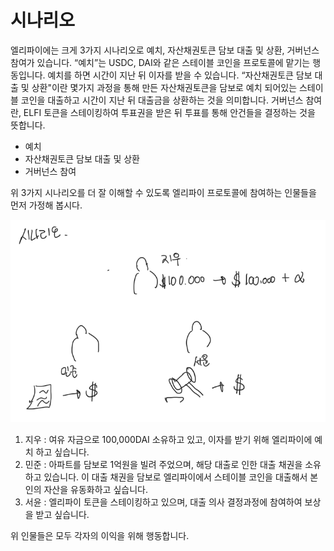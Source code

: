 # 시나리오
엘리파이에는 크게 3가지 시나리오로 예치, 자산채권토큰 담보 대출 및 상환, 거버넌스 참여가 있습니다. “예치”는 USDC, DAI와 같은 스테이블 코인을 프로토콜에 맡기는 행동입니다. 예치를 하면 시간이 지난 뒤 이자를 받을 수 있습니다. “자산채권토큰 담보 대출 및 상환"이란 몇가지 과정을 통해 만든 자산채권토큰을 담보로 예치 되어있는 스테이블 코인을 대출하고 시간이 지난 뒤 대출금을 상환하는 것을 의미합니다. 거버넌스 참여란, ELFI 토큰을 스테이킹하여 투표권을 받은 뒤 투표를 통해 안건들을 결정하는 것을 뜻합니다.

- 예치
- 자산채권토큰 담보 대출 및 상환
- 거버넌스 참여

위 3가지 시나리오를 더  잘 이해할 수 있도록 엘리파이 프로토콜에 참여하는 인물들을 먼저 가정해 봅시다.

![scenario](./scenario.png)

1. 지우 : 여유 자금으로 100,000DAI 소유하고 있고, 이자를 받기 위해 엘리파이에 예치 하고 싶습니다.
2. 민준 : 아파트를 담보로 1억원을 빌려 주었으며, 해당 대출로 인한 대출 채권을 소유하고 있습니다. 이 대출 채권을 담보로 엘리파이에서 스테이블 코인을 대출해서 본인의 자산을 유동화하고 싶습니다.
3. 서윤 : 엘리파이 토큰을 스테이킹하고 있으며, 대출 의사 결정과정에 참여하여 보상을 받고 싶습니다.

위 인물들은 모두 각자의 이익을 위해 행동합니다.